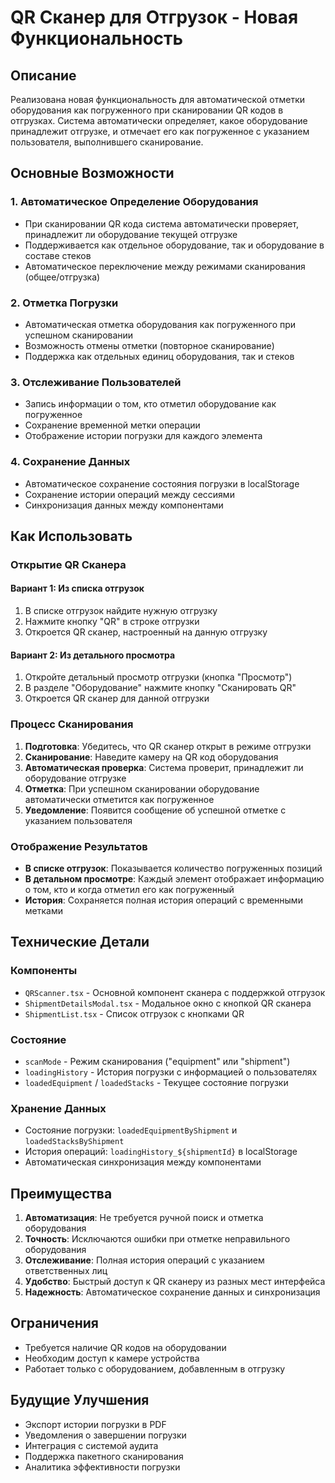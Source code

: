 # QR Сканер для Отгрузок - Новая Функциональность

## Описание

Реализована новая функциональность для автоматической отметки оборудования как погруженного при сканировании QR кодов в отгрузках. Система автоматически определяет, какое оборудование принадлежит отгрузке, и отмечает его как погруженное с указанием пользователя, выполнившего сканирование.

## Основные Возможности

### 1. Автоматическое Определение Оборудования
- При сканировании QR кода система автоматически проверяет, принадлежит ли оборудование текущей отгрузке
- Поддерживается как отдельное оборудование, так и оборудование в составе стеков
- Автоматическое переключение между режимами сканирования (общее/отгрузка)

### 2. Отметка Погрузки
- Автоматическая отметка оборудования как погруженного при успешном сканировании
- Возможность отмены отметки (повторное сканирование)
- Поддержка как отдельных единиц оборудования, так и стеков

### 3. Отслеживание Пользователей
- Запись информации о том, кто отметил оборудование как погруженное
- Сохранение временной метки операции
- Отображение истории погрузки для каждого элемента

### 4. Сохранение Данных
- Автоматическое сохранение состояния погрузки в localStorage
- Сохранение истории операций между сессиями
- Синхронизация данных между компонентами

## Как Использовать

### Открытие QR Сканера

#### Вариант 1: Из списка отгрузок
1. В списке отгрузок найдите нужную отгрузку
2. Нажмите кнопку "QR" в строке отгрузки
3. Откроется QR сканер, настроенный на данную отгрузку

#### Вариант 2: Из детального просмотра
1. Откройте детальный просмотр отгрузки (кнопка "Просмотр")
2. В разделе "Оборудование" нажмите кнопку "Сканировать QR"
3. Откроется QR сканер для данной отгрузки

### Процесс Сканирования

1. **Подготовка**: Убедитесь, что QR сканер открыт в режиме отгрузки
2. **Сканирование**: Наведите камеру на QR код оборудования
3. **Автоматическая проверка**: Система проверит, принадлежит ли оборудование отгрузке
4. **Отметка**: При успешном сканировании оборудование автоматически отметится как погруженное
5. **Уведомление**: Появится сообщение об успешной отметке с указанием пользователя

### Отображение Результатов

- **В списке отгрузок**: Показывается количество погруженных позиций
- **В детальном просмотре**: Каждый элемент отображает информацию о том, кто и когда отметил его как погруженный
- **История**: Сохраняется полная история операций с временными метками

## Технические Детали

### Компоненты

- `QRScanner.tsx` - Основной компонент сканера с поддержкой отгрузок
- `ShipmentDetailsModal.tsx` - Модальное окно с кнопкой QR сканера
- `ShipmentList.tsx` - Список отгрузок с кнопками QR

### Состояние

- `scanMode` - Режим сканирования ("equipment" или "shipment")
- `loadingHistory` - История погрузки с информацией о пользователях
- `loadedEquipment` / `loadedStacks` - Текущее состояние погрузки

### Хранение Данных

- Состояние погрузки: `loadedEquipmentByShipment` и `loadedStacksByShipment`
- История операций: `loadingHistory_${shipmentId}` в localStorage
- Автоматическая синхронизация между компонентами

## Преимущества

1. **Автоматизация**: Не требуется ручной поиск и отметка оборудования
2. **Точность**: Исключаются ошибки при отметке неправильного оборудования
3. **Отслеживание**: Полная история операций с указанием ответственных лиц
4. **Удобство**: Быстрый доступ к QR сканеру из разных мест интерфейса
5. **Надежность**: Автоматическое сохранение данных и синхронизация

## Ограничения

- Требуется наличие QR кодов на оборудовании
- Необходим доступ к камере устройства
- Работает только с оборудованием, добавленным в отгрузку

## Будущие Улучшения

- Экспорт истории погрузки в PDF
- Уведомления о завершении погрузки
- Интеграция с системой аудита
- Поддержка пакетного сканирования
- Аналитика эффективности погрузки
